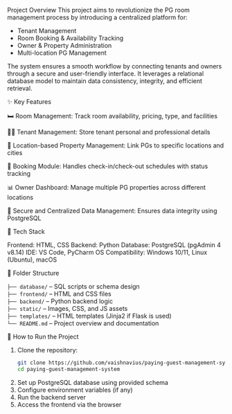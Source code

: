 Project Overview
This project aims to revolutionize the PG room management process by introducing a centralized platform for:

- Tenant Management
- Room Booking & Availability Tracking
- Owner & Property Administration
- Multi-location PG Management

The system ensures a smooth workflow by connecting tenants and owners through a secure and user-friendly interface. It leverages a relational database model to maintain data consistency, integrity, and efficient retrieval.

✨ Key Features

🛏️ Room Management: Track room availability, pricing, type, and facilities

🧑‍💼 Tenant Management: Store tenant personal and professional details

📍 Location-based Property Management: Link PGs to specific locations and cities

📆 Booking Module: Handles check-in/check-out schedules with status tracking

📊 Owner Dashboard: Manage multiple PG properties across different locations

🔐 Secure and Centralized Data Management: Ensures data integrity using PostgreSQL

🧰 Tech Stack

Frontend: HTML, CSS
Backend: Python
Database: PostgreSQL (pgAdmin 4 v8.14)
IDE: VS Code, PyCharm
OS Compatibility: Windows 10/11, Linux (Ubuntu), macOS

📂 Folder Structure

 `├── database/` – SQL scripts or schema design  
 `├── frontend/` – HTML and CSS files  
 `├── backend/` – Python backend logic  
 `├── static/` – Images, CSS, and JS assets  
 `├── templates/` – HTML templates (Jinja2 if Flask is used)  
 `└── README.md` – Project overview and documentation  

🚀 How to Run the Project

1. Clone the repository:
   ```bash
   git clone https://github.com/vaishnavius/paying-guest-management-system.git
   cd paying-guest-management-system
2. Set up PostgreSQL database using provided schema
3. Configure environment variables (if any)
4. Run the backend server
5. Access the frontend via the browser

